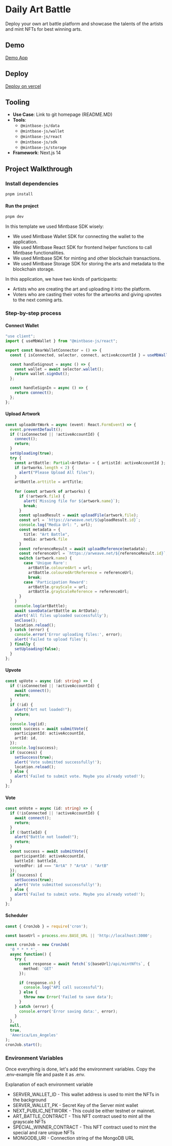 # Daily Art Battle

Deploy your own art battle platform and showcase the talents of the artists and mint NFTs for best winning arts.

## Demo
[Demo App](https://testnet-daily-art-battle.vercel.app/)

## Deploy
[Deploy on vercel](https://vercel.com/new/clone?repository-url=https://github.com/Teckas-Technologies/daily-art-battle)

## Tooling

- **Use Case**: Link to git homepage (README.MD)
- **Tools**: 
  - `@mintbase-js/data`
  - `@mintbase-js/wallet`
  - `@mintbase-js/react`
  - `@mintbase-js/sdk`
  - `@mintbase-js/storage`
- **Framework**: Next.js 14

## Project Walkthrough

### Install dependencies
```bash
pnpm install
```

#### Run the project
```bash
pnpm dev
```
In this template we used Mintbase SDK wisely:

- We used Mintbase Wallet SDK for connecting the wallet to the application.
- We used Mintbase React SDK for frontend helper functions to call Mintbase functionalities.
- We used Mintbase SDK for minting and other blockchain transactions.
- We used Mintbase Storage SDK for storing the arts and metadata to the blockchain storage.

In this application, we have two kinds of participants:

- Artists who are creating the art and uploading it into the platform.
- Voters who are casting their votes for the artworks and giving upvotes to the next coming arts.
### Step-by-step process
#### Connect Wallet

```ts
"use client";
import { useMbWallet } from "@mintbase-js/react";

export const NearWalletConnector = () => {
  const { isConnected, selector, connect, activeAccountId } = useMbWallet();

  const handleSignout = async () => {
    const wallet = await selector.wallet();
    return wallet.signOut();
  };

  const handleSignIn = async () => {
    return connect();
  };
};
```
#### Upload Artwork
```ts
const uploadArtWork = async (event: React.FormEvent) => {
  event.preventDefault();
  if (!isConnected || !activeAccountId) {
    connect();
    return;
  }
  setUploading(true);
  try {
    const artBattle: Partial<ArtData> = { artistId: activeAccountId };
    if (artworks.length < 2) {
      alert("Please Upload All files");
    }
    artBattle.arttitle = artTitle;
    
    for (const artwork of artworks) {
      if (!artwork.file) {
        alert(`Missing file for ${artwork.name}`);
        break;
      }
      const uploadResult = await uploadFile(artwork.file);
      const url = `https://arweave.net/${uploadResult.id}`;
      console.log("Media Url: ", url);
      const metadata = {
        title: "Art Battle",
        media: artwork.file
      }
      const referenceResult = await uploadReference(metadata);
      const referenceUrl = `https://arweave.net/${referenceResult.id}`;
      switch (artwork.name) {
        case 'Unique Rare':
          artBattle.colouredArt = url;
          artBattle.colouredArtReference = referenceUrl;
          break;
        case 'Participation Reward':
          artBattle.grayScale = url;
          artBattle.grayScaleReference = referenceUrl;
      }
    }
    console.log(artBattle);
    await saveData(artBattle as ArtData);
    alert('All files uploaded successfully');
    onClose();
    location.reload();
  } catch (error) {
    console.error('Error uploading files:', error);
    alert('Failed to upload files');
  } finally {
    setUploading(false);
  }
};
```
#### Upvote
```ts
const upVote = async (id: string) => {
  if (!isConnected || !activeAccountId) {
    await connect();
    return;
  }
  if (!id) {
    alert("Art not loaded!");
    return;
  }
  console.log(id);
  const success = await submitVote({
    participantId: activeAccountId,
    artId: id,
  });
  console.log(success);
  if (success) {
    setSuccess(true);
    alert('Vote submitted successfully!');
    location.reload();
  } else {
    alert('Failed to submit vote. Maybe you already voted!');
  }
};
```
#### Vote
```ts
const onVote = async (id: string) => {
  if (!isConnected || !activeAccountId) {
    await connect();
    return;
  }
  if (!battleId) {
    alert("Battle not loaded!");
    return;
  }
  const success = await submitVote({
    participantId: activeAccountId,
    battleId: battleId,
    votedFor: id === "ArtA" ? "ArtA" : "ArtB"
  });
  if (success) {
    setSuccess(true);
    alert('Vote submitted successfully!');
  } else {
    alert('Failed to submit vote. Maybe you already voted!');
  }
};
```

#### Scheduler
```ts
const { CronJob } = require('cron');

const baseUrl = process.env.BASE_URL || 'http://localhost:3000';

const cronJob = new CronJob(
  '0 * * * *',
  async function() {
    try {
      const response = await fetch(`${baseUrl}/api/mintNfts`, { 
        method: 'GET'
      });

      if (response.ok) {
        console.log("API call successful");
      } else {
        throw new Error('Failed to save data');
      }
    } catch (error) {
      console.error('Error saving data:', error);
    }
  },
  null,
  true,
  'America/Los_Angeles'
);
cronJob.start();
```

### Environment Variables
Once everything is done, let's add the environment variables. Copy the .env-example file and paste it as .env.

Explanation of each environment variable
- SERVER_WALLET_ID - This wallet address is used to mint the NFTs in the background
- SERVER_WALLET_PK - Secret Key of the Server mint wallet
- NEXT_PUBLIC_NETWORK - This could be either testnet or mainnet.
- ART_BATTLE_CONTRACT - This NFT contract used to mint all the grayscale NFTs
- SPECIAL_WINNER_CONTRACT - This NFT contract used to mint the special and rare unique NFTs
- MONGODB_URI - Connection string of the MongoDB URL